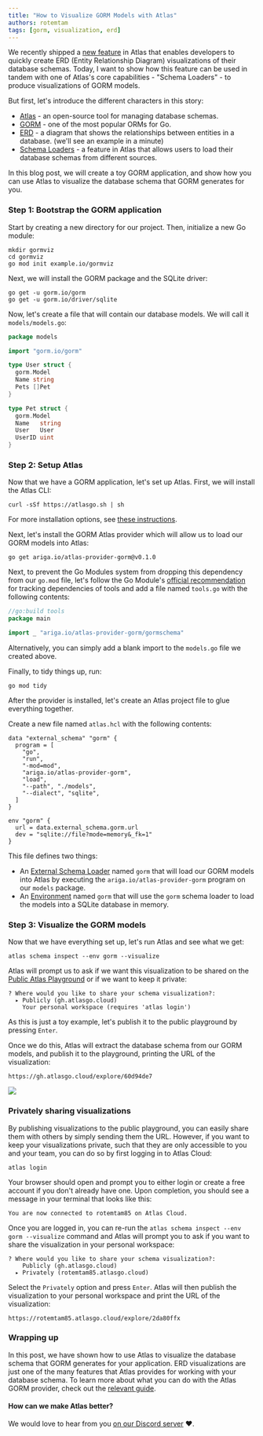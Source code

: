 ```yaml
---
title: "How to Visualize GORM Models with Atlas"
authors: rotemtam
tags: [gorm, visualization, erd]
---
```


We recently shipped a [new feature](/blog/2023/08/06/atlas-v-0-13#built-in-schema-visualization) 
in Atlas that enables developers to quickly create ERD (Entity Relationship Diagram) visualizations
of their database schemas.  Today, I want to show how this feature can be used in tandem with one
of Atlas's core capabilities - "Schema Loaders" - to produce visualizations of GORM models.

But first, let's introduce the different characters in this story:
* [Atlas](https://atlasgo.io) - an open-source tool for managing database schemas.
* [GORM](https://gorm.io) - one of the most popular ORMs for Go.
* [ERD](https://en.wikipedia.org/wiki/Entity%E2%80%93relationship_model) - a diagram that shows the relationships between entities in a database.
  (we'll see an example in a minute)
* [Schema Loaders](https://atlasgo.io/docs/schema-loaders) - a feature in Atlas that allows users to load their
  database schemas from different sources.

In this blog post, we will create a toy GORM application, and show how you can use Atlas to visualize
the database schema that GORM generates for you.

### Step 1: Bootstrap the GORM application

Start by creating a new directory for our project. Then, initialize a new Go module:

```shell
mkdir gormviz
cd gormviz
go mod init example.io/gormviz
```

Next, we will install the GORM package and the SQLite driver:

```shell
go get -u gorm.io/gorm
go get -u gorm.io/driver/sqlite
```

Now, let's create a file that will contain our database models. We will call it `models/models.go`:

```go title="models/models.go"
package models

import "gorm.io/gorm"

type User struct {
  gorm.Model
  Name string
  Pets []Pet
}

type Pet struct {
  gorm.Model
  Name   string
  User   User
  UserID uint
}
```

### Step 2: Setup Atlas

Now that we have a GORM application, let's set up Atlas. First, we will install the Atlas CLI:

```shell
curl -sSf https://atlasgo.sh | sh
```
For more installation options, see [these instructions](/getting-started#installation).

Next, let's install the GORM Atlas provider which will allow us to load our GORM models into Atlas:

```shell
go get ariga.io/atlas-provider-gorm@v0.1.0
```

Next, to prevent the Go Modules system from dropping this dependency from our `go.mod` file, let's
follow the Go Module's [official recommendation](https://github.com/golang/go/wiki/Modules#how-can-i-track-tool-dependencies-for-a-module)
for tracking dependencies of tools and add a file named `tools.go` with the following contents:

```go title="tools.go"
//go:build tools
package main

import _ "ariga.io/atlas-provider-gorm/gormschema"
```
Alternatively, you can simply add a blank import to the `models.go` file we created
above.

Finally, to tidy things up, run: 

```text
go mod tidy
```

After the provider is installed, let's create an Atlas project file to glue everything together.

Create a new file named `atlas.hcl` with the following contents:

```hcl title="atlas.hcl"
data "external_schema" "gorm" {
  program = [
    "go",
    "run",
    "-mod=mod",
    "ariga.io/atlas-provider-gorm",
    "load",
    "--path", "./models",
    "--dialect", "sqlite",
  ]
}

env "gorm" {
  url = data.external_schema.gorm.url
  dev = "sqlite://file?mode=memory&_fk=1"
}
```
This file defines two things:
* An [External Schema Loader](https://atlasgo.io/atlas-schema/projects#data-source-external_schema) named `gorm` that will load our GORM models
  into Atlas by executing the `ariga.io/atlas-provider-gorm` program on our `models` package. 
* An [Environment](/atlas-schema/projects#environments) named `gorm` that will use the `gorm` schema loader
  to load the models into a SQLite database in memory.

### Step 3: Visualize the GORM models

Now that we have everything set up, let's run Atlas and see what we get:

```shell
atlas schema inspect --env gorm --visualize
```

Atlas will prompt us to ask if we want this visualization to be shared on the
[Public Atlas Playground](https://gh.atlasgo.cloud/explore) or if we want to keep it private:

```text
? Where would you like to share your schema visualization?:
  ▸ Publicly (gh.atlasgo.cloud)
    Your personal workspace (requires 'atlas login')
```

As this is just a toy example, let's publish it to the public playground by pressing `Enter`.

Once we do this, Atlas will extract the database schema from our GORM models, and publish it to
the playground, printing the URL of the visualization:
```text
https://gh.atlasgo.cloud/explore/60d94de7
```

[![](https://atlasgo.io/uploads/gormviz/gorm-erd.png)](https://gh.atlasgo.cloud/explore/60d94de7)

### Privately sharing visualizations

By publishing visualizations to the public playground, you can easily share them with others
by simply sending them the URL. However, if you want to keep your visualizations private, such 
that they are only accessible to you and your team, you can do so by first logging in to Atlas
Cloud:

```shell
atlas login
```
Your browser should open and prompt you to either login or create a free account if you don't
already have one.  Upon completion, you should see a message in your terminal that looks like this:

```text
You are now connected to rotemtam85 on Atlas Cloud.
``` 

Once you are logged in, you can re-run the `atlas schema inspect --env gorm --visualize` command
and Atlas will prompt you to ask if you want to share the visualization in your personal workspace:

```text
? Where would you like to share your schema visualization?:
    Publicly (gh.atlasgo.cloud)
  ▸ Privately (rotemtam85.atlasgo.cloud)
```
Select the `Privately` option and press `Enter`. Atlas will then publish the visualization to your
personal workspace and print the URL of the visualization:

```text
https://rotemtam85.atlasgo.cloud/explore/2da80ffx
```

### Wrapping up

In this post, we have shown how to use Atlas to visualize the database schema that GORM generates
for your application. ERD visualizations are just one of the many features that Atlas provides for working with your database
schema. To learn more about what you can do with the Atlas GORM provider, check out the [relevant guide](/guides/orms/gorm).

#### How can we make Atlas better?

We would love to hear from you [on our Discord server](https://discord.gg/zZ6sWVg6NT) :heart:.
